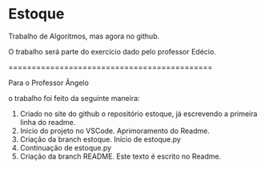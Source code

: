 # Estoque
Trabalho de Algoritmos, mas agora no github.

O trabalho será parte do exercício dado pelo professor Edécio.

============================================

Para o Professor Ângelo

o trabalho foi feito da seguinte maneira:

1. Criado no site do github o repositório estoque, já escrevendo a primeira linha do readme.
2. Início do projeto no VSCode. Aprimoramento do Readme.
3. Criação da branch estoque. Início de estoque.py
4. Continuação de estoque.py
5. Criação da branch README. Este texto é escrito no Readme.